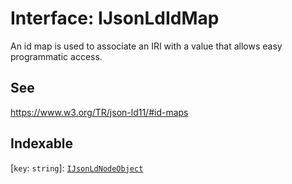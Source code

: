 # Interface: IJsonLdIdMap

An id map is used to associate an IRI with a value that allows easy programmatic access.

## See

https://www.w3.org/TR/json-ld11/#id-maps

## Indexable

 \[`key`: `string`\]: [`IJsonLdNodeObject`](IJsonLdNodeObject.md)
